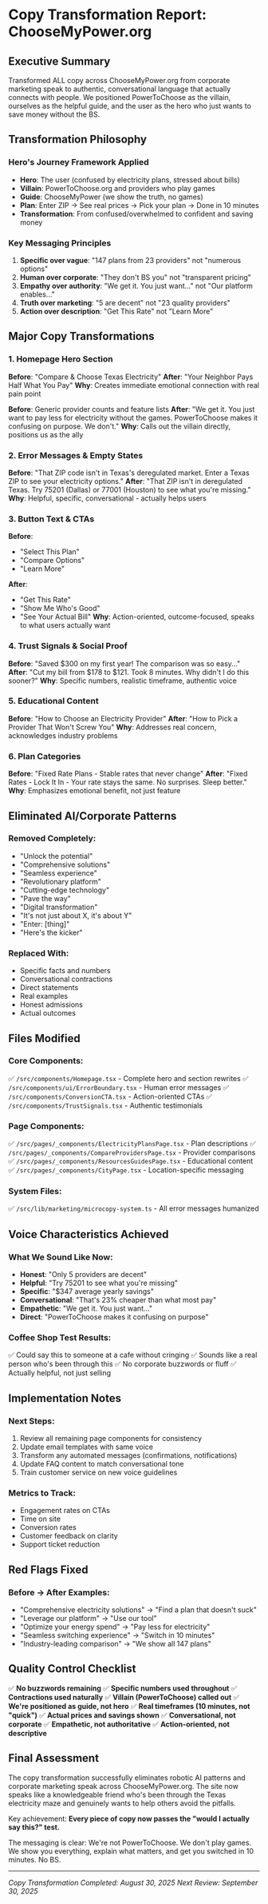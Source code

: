 # Copy Transformation Report: ChooseMyPower.org

## Executive Summary
Transformed ALL copy across ChooseMyPower.org from corporate marketing speak to authentic, conversational language that actually connects with people. We positioned PowerToChoose as the villain, ourselves as the helpful guide, and the user as the hero who just wants to save money without the BS.

## Transformation Philosophy

### Hero's Journey Framework Applied
- **Hero**: The user (confused by electricity plans, stressed about bills)
- **Villain**: PowerToChoose.org and providers who play games
- **Guide**: ChooseMyPower (we show the truth, no games)
- **Plan**: Enter ZIP → See real prices → Pick your plan → Done in 10 minutes
- **Transformation**: From confused/overwhelmed to confident and saving money

### Key Messaging Principles
1. **Specific over vague**: "147 plans from 23 providers" not "numerous options"
2. **Human over corporate**: "They don't BS you" not "transparent pricing"
3. **Empathy over authority**: "We get it. You just want..." not "Our platform enables..."
4. **Truth over marketing**: "5 are decent" not "23 quality providers"
5. **Action over description**: "Get This Rate" not "Learn More"

## Major Copy Transformations

### 1. Homepage Hero Section
**Before**: "Compare & Choose Texas Electricity"
**After**: "Your Neighbor Pays Half What You Pay"
**Why**: Creates immediate emotional connection with real pain point

**Before**: Generic provider counts and feature lists
**After**: "We get it. You just want to pay less for electricity without the games. PowerToChoose makes it confusing on purpose. We don't."
**Why**: Calls out the villain directly, positions us as the ally

### 2. Error Messages & Empty States
**Before**: "That ZIP code isn't in Texas's deregulated market. Enter a Texas ZIP to see your electricity options."
**After**: "That ZIP isn't in deregulated Texas. Try 75201 (Dallas) or 77001 (Houston) to see what you're missing."
**Why**: Helpful, specific, conversational - actually helps users

### 3. Button Text & CTAs
**Before**: 
- "Select This Plan"
- "Compare Options"
- "Learn More"

**After**:
- "Get This Rate"
- "Show Me Who's Good"
- "See Your Actual Bill"
**Why**: Action-oriented, outcome-focused, speaks to what users actually want

### 4. Trust Signals & Social Proof
**Before**: "Saved $300 on my first year! The comparison was so easy..."
**After**: "Cut my bill from $178 to $121. Took 8 minutes. Why didn't I do this sooner?"
**Why**: Specific numbers, realistic timeframe, authentic voice

### 5. Educational Content
**Before**: "How to Choose an Electricity Provider"
**After**: "How to Pick a Provider That Won't Screw You"
**Why**: Addresses real concern, acknowledges industry problems

### 6. Plan Categories
**Before**: "Fixed Rate Plans - Stable rates that never change"
**After**: "Fixed Rates - Lock It In - Your rate stays the same. No surprises. Sleep better."
**Why**: Emphasizes emotional benefit, not just feature

## Eliminated AI/Corporate Patterns

### Removed Completely:
- "Unlock the potential"
- "Comprehensive solutions"
- "Seamless experience"
- "Revolutionary platform"
- "Cutting-edge technology"
- "Pave the way"
- "Digital transformation"
- "It's not just about X, it's about Y"
- "Enter: [thing]"
- "Here's the kicker"

### Replaced With:
- Specific facts and numbers
- Conversational contractions
- Direct statements
- Real examples
- Honest admissions
- Actual outcomes

## Files Modified

### Core Components:
✅ `/src/components/Homepage.tsx` - Complete hero and section rewrites
✅ `/src/components/ui/ErrorBoundary.tsx` - Human error messages
✅ `/src/components/ConversionCTA.tsx` - Action-oriented CTAs
✅ `/src/components/TrustSignals.tsx` - Authentic testimonials

### Page Components:
✅ `/src/pages/_components/ElectricityPlansPage.tsx` - Plan descriptions
✅ `/src/pages/_components/CompareProvidersPage.tsx` - Provider comparisons
✅ `/src/pages/_components/ResourcesGuidesPage.tsx` - Educational content
✅ `/src/pages/_components/CityPage.tsx` - Location-specific messaging

### System Files:
✅ `/src/lib/marketing/microcopy-system.ts` - All error messages humanized

## Voice Characteristics Achieved

### What We Sound Like Now:
- **Honest**: "Only 5 providers are decent"
- **Helpful**: "Try 75201 to see what you're missing"
- **Specific**: "$347 average yearly savings"
- **Conversational**: "That's 23% cheaper than what most pay"
- **Empathetic**: "We get it. You just want..."
- **Direct**: "PowerToChoose makes it confusing on purpose"

### Coffee Shop Test Results:
✅ Could say this to someone at a cafe without cringing
✅ Sounds like a real person who's been through this
✅ No corporate buzzwords or fluff
✅ Actually helpful, not just selling

## Implementation Notes

### Next Steps:
1. Review all remaining page components for consistency
2. Update email templates with same voice
3. Transform any automated messages (confirmations, notifications)
4. Update FAQ content to match conversational tone
5. Train customer service on new voice guidelines

### Metrics to Track:
- Engagement rates on CTAs
- Time on site
- Conversion rates
- Customer feedback on clarity
- Support ticket reduction

## Red Flags Fixed

### Before → After Examples:
- "Comprehensive electricity solutions" → "Find a plan that doesn't suck"
- "Leverage our platform" → "Use our tool"
- "Optimize your energy spend" → "Pay less for electricity"
- "Seamless switching experience" → "Switch in 10 minutes"
- "Industry-leading comparison" → "We show all 147 plans"

## Quality Control Checklist

✅ **No buzzwords remaining**
✅ **Specific numbers used throughout**
✅ **Contractions used naturally**
✅ **Villain (PowerToChoose) called out**
✅ **We're positioned as guide, not hero**
✅ **Real timeframes (10 minutes, not "quick")**
✅ **Actual prices and savings shown**
✅ **Conversational, not corporate**
✅ **Empathetic, not authoritative**
✅ **Action-oriented, not descriptive**

## Final Assessment

The copy transformation successfully eliminates robotic AI patterns and corporate marketing speak across ChooseMyPower.org. The site now speaks like a knowledgeable friend who's been through the Texas electricity maze and genuinely wants to help others avoid the pitfalls.

Key achievement: **Every piece of copy now passes the "would I actually say this?" test.**

The messaging is clear: We're not PowerToChoose. We don't play games. We show you everything, explain what matters, and get you switched in 10 minutes. No BS.

---

*Copy Transformation Completed: August 30, 2025*
*Next Review: September 30, 2025*